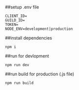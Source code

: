 ##setup .env file

```
CLIENT_ID=
GUILD_ID=
TOKEN=
NODE_ENV=development|production 
```

##install dependencies
```
npm i
```

##run for devlopment
```
npm run dev
```

##run build for production (.js file)
```
npm run build
```